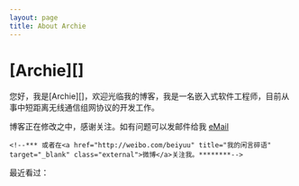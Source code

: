 ```yaml
---
layout: page
title: About Archie
---
```

# [Archie][]

您好，我是[Archie][]，欢迎光临我的博客，我是一名嵌入式软件工程师，目前从事中短距离无线通信组网协议的开发工作。

博客正在修改之中，感谢关注。如有问题可以发邮件给我 <a href="" title="E-MAIL" onclick="alert('archiex.archie at Gmail');return false;">eMail</a>

    <!--*** 或者在<a href="http://weibo.com/beiyuu" title="我的闲言碎语" target="_blank" class="external">微博</a>关注我。********-->

最近看过：
<!--
<div><object classid="clsid:d27cdb6e-ae6d-11cf-96b8-444553540000" codebase="http://fpdownload.macromedia.com/pub/shockwave/cabs/flash/swflash.cab#version=7,0,0,0" width="650" height="505" id="passing" > <param name="movie" value="http://www.douban.com/doushow/beiyuu/collection_latest_movie|book_15_5_medium_logo_noself/doushow.swf" /> <param name="quality" value="high" /> <param name="scale" value="noscale"/> <param name="align" value="tl"/> <param name="wmode" value="transparent"/> <embed src="http://www.douban.com/doushow/beiyuu/collection_latest_movie|book_15_5_medium_logo_noself/doushow.swf" wmode="transparent" quality="high" width="650" height="505" name="passing" scale="noscale" align="tl" type="application/x-shockwave-flash" pluginspage="http://www.macromedia.com/go/getflashplayer" /> </object></div>
-->

<!--
<h3 class="about">More About Me</h3>
<div class="about-link">
    <a href="" title="E-MAIL" target="_blank" onclick="alert('archiex.archie at Gmail');return false;">eMail&gt;&gt;</a>
    <a href="http://www.douban.com/people/archie" title="我的书影音" target="_blank">豆瓣&gt;&gt;</a>
    <a href="http://weibo.com/archie" title="我的闲言碎语" target="_blank">新浪微博&gt;&gt;</a>
    <a href="http://www.github.com/archie" title="我的代码" target="_blank">Github&gt;&gt;</a>
    <a href="http://twitter.com/#!/archie" title="又一处的闲言碎语" target="_blank">Twitter&gt;&gt;</a>
    <a href="http://www.zhihu.com/people/archie" title="我回答的问题" target="_blank">知乎&gt;&gt;</a>
    <a href="http://www.markzhi.com/archie" title="我收集的图片" target="_blank">Markzhi&gt;&gt;</a>
</div>
-->

[BeiYuu]: http://beiyuu.com "BeiYuu"
